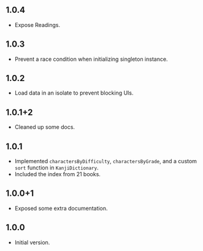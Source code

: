 ## 1.0.4

- Expose Readings.

## 1.0.3

- Prevent a race condition when initializing singleton instance.

## 1.0.2

- Load data in an isolate to prevent blocking UIs.

## 1.0.1+2

- Cleaned up some docs.

## 1.0.1

- Implemented `charactersByDifficulty`, `charactersByGrade`, and a custom `sort` function in `KanjiDictionary`.
- Included the index from 21 books.

## 1.0.0+1

- Exposed some extra documentation.

## 1.0.0

- Initial version.
